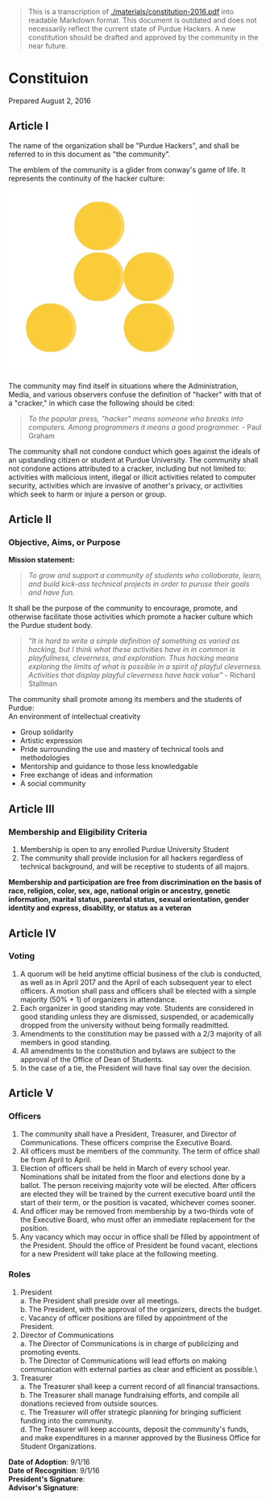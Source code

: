 > This is a transcription of [./materials/constitution-2016.pdf](/meta/resources/materials/constitution-2016.pdf) into readable
> Markdown format. This document is outdated and does not necessarily reflect the current state of Purdue Hackers. A
> new constitution should be drafted and approved by the community in the near future.

# Constituion

Prepared August 2, 2016

## Article I

The name of the organization shall be "Purdue Hackers", and shall be referred to in this document as "the community".

The emblem of the community is a glider from conway's game of life. It represents the continuity of the hacker
culture:

![](/meta/resources/materials/logo-constitution.jpg)

The community may find itself in situations where the Administration, Media, and various observers confuse the definition
of "hacker" with that of a "cracker," in which case the following should be cited:

> *To the popular press, "hacker" means someone who breaks into computers. Among programmers it means a good programmer.*
> \- Paul Graham

The community shall not condone conduct which goes against the ideals of an upstanding citizen or student at Purdue
University. The community shall not condone actions attributed to a cracker, including but not limited to: activities
with malicious intent, illegal or illicit activities related to computer security, activities which are invasive of
another's privacy, or activities which seek to harm or injure a person or group.

## Article II

### Objective, Aims, or Purpose

**Mission statement:**

> *To grow and support a community of students who collaborate, learn, and build kick-ass technical projects in order
> to puruse their goals and have fun.*

It shall be the purpose of the community to encourage, promote, and otherwise facilitate those activities which promote
a hacker culture which the Purdue student body.

> *"It is hard to write a simple definition of something as varied as hacking, but I think what these activities have in
> in common is playfullness, cleverness, and exploration. Thus hacking means exploring the limits of what is possible
> in a spirit of playful cleverness. Activities that display playful cleverness have hack value"*
> \- Richard Stallman

The community shall promote among its members and the students of Purdue:\
An environment of intellectual creativity
- Group solidarity
- Artistic expression
- Pride surrounding the use and mastery of technical tools and methodologies
- Mentorship and guidance to those less knowledgable
- Free exchange of ideas and information
- A social community

## Article III

### Membership and Eligibility Criteria

1. Membership is open to any enrolled Purdue University Student
2. The community shall provide inclusion for all hackers regardless of technical background, and will be receptive to
   students of all majors.

**Membership and participation are free from discrimination on the basis of race, religion, color, sex, age, national
origin or ancestry, genetic information, marital status, parental status, sexual orientation, gender identity and express,
disability, or status as a veteran**

## Article IV

### Voting

1. A quorum will be held anytime official business of the club is conducted, as well as in April 2017 and the April of
   each subsequent year to elect officers. A motion shall pass and officers shall be elected with a simple majority
   (50% + 1) of organizers in attendance.
2. Each organizer in good standing may vote. Students are considered in good standing unless they are dismissed, suspended,
   or academically dropped from the university without being formally readmitted.
3. Amendments to the constitution may be passed with a 2/3 majority of all members in good standing.
4. All amendments to the constitution and bylaws are subject to the approval of the Office of Dean of Students.
5. In the case of a tie, the President will have final say over the decision.

## Article V

### Officers

1. The community shall have a President, Treasurer, and Director of Communications. These officers comprise the
   Executive Board.
2. All officers must be members of the community. The term of office shall be from April to April.
3. Election of officers shall be held in March of every school year. Nominations shall be initated from the floor
   and elections done by a ballot. The person receiving majority vote will be elected. After officers are elected they will
   be trained by the current executive board until the start of their term, or the position is vacated, whichever
   comes sooner.
4. And officer may be removed from membership by a two-thirds vote of the Executive Board, who must offer an immediate
   replacement for the position.
5. Any vacancy which may occur in office shall be filled by appointment of the President. Should the office of President
   be found vacant, elections for a new President will take place at the following meeting.

### Roles

1. President\
  a. The President shall preside over all meetings.\
  b. The President, with the approval of the organizers, directs the budget.\
  c. Vacancy of officer positions are filled by appointment of the President.
2. Director of Communications\
  a. The Director of Communications is in charge of publicizing and promoting events.\
  b. The Director of Communications will lead efforts on making communication with external parties as clear and efficient
     as possible.\
3. Treasurer\
  a. The Treasurer shall keep a current record of all financial transactions.\
  b. The Treasurer shall manage fundraising efforts, and compile all donations recieved from outside sources.\
  c. The Treasurer will offer strategic planning for bringing sufficient funding into the community.\
  d. The Treasurer will keep accounts, deposit the community's funds, and make expenditures in a manner approved by the
     Business Office for Student Organizations.

**Date of Adoption**: 9/1/16\
**Date of Recognition**: 9/1/16\
**President's Signature**:\
**Advisor's Signature**:
